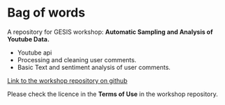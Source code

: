 # Bag of words

A repository for GESIS workshop: **Automatic Sampling and Analysis of Youtube Data.**

+ Youtube api
+ Processing and cleaning user comments.
+ Basic Text and sentiment analysis of user comments.

[Link to the workshop repository on github](https://github.com/jobreu/youtube-workshop-gesis-2022)

Please check the licence in the **Terms of Use** in the workshop repository.
